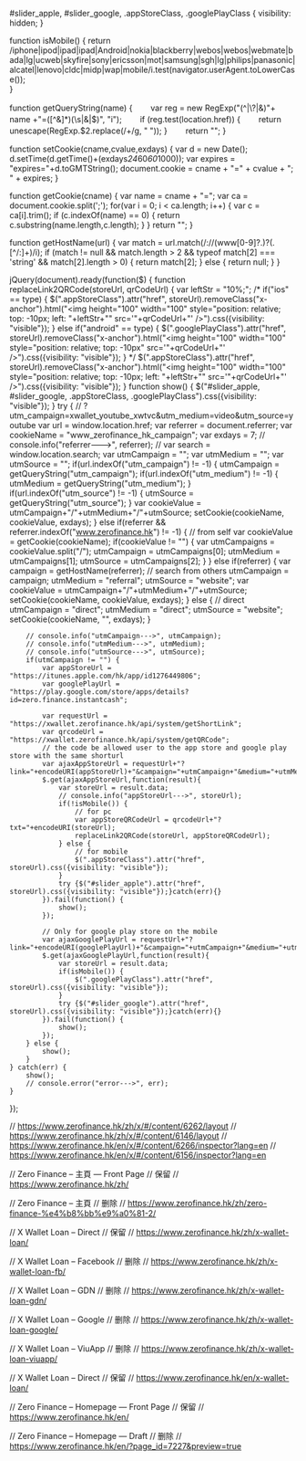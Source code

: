 #slider_apple, #slider_google, .appStoreClass, .googlePlayClass {
    visibility: hidden;
}

function isMobile() {
    return /iphone|ipod|ipad|ipad|Android|nokia|blackberry|webos|webos|webmate|bada|lg|ucweb|skyfire|sony|ericsson|mot|samsung|sgh|lg|philips|panasonic|alcatel|lenovo|cldc|midp|wap|mobile/i.test(navigator.userAgent.toLowerCase());    
}

function getQueryString(name) {
　　var reg = new RegExp("(^|\\?|&)"+ name +"=([^&]*)(\\s|&|$)", "i");
　　if (reg.test(location.href)) {
    　　return unescape(RegExp.$2.replace(/\+/g, " "));
    }
　　return "";
}

function setCookie(cname,cvalue,exdays) {
    var d = new Date();
    d.setTime(d.getTime()+(exdays*24*60*60*1000));
    var expires = "expires="+d.toGMTString();
    document.cookie = cname + "=" + cvalue + "; " + expires;
}

function getCookie(cname) {
    var name = cname + "=";
    var ca = document.cookie.split(';');
    for(var i = 0; i < ca.length; i++) {
        var c = ca[i].trim();
        if (c.indexOf(name) == 0) {
            return c.substring(name.length,c.length);
        }
    }
    return "";
}

function getHostName(url) {
    var match = url.match(/:\/\/(www[0-9]?\.)?(.[^/:]+)/i);
    if (match != null && match.length > 2 && typeof match[2] === 'string' && match[2].length > 0) {
    return match[2];
    }
    else {
        return null;
    }
}

jQuery(document).ready(function($) {
    function replaceLink2QRCode(storeUrl, qrCodeUrl) {
        var leftStr = "10%;";
        /* if("ios" == type) {
            $(".appStoreClass").attr("href", storeUrl).removeClass("x-anchor").html("<img height=\"100\" width=\"100\" style=\"position: relative; top: -10px; left: "+leftStr+"\" src='"+qrCodeUrl+"' />").css({visibility: "visible"});
        } else if("android" == type) {
            $(".googlePlayClass").attr("href", storeUrl).removeClass("x-anchor").html("<img height=\"100\" width=\"100\" style=\"position: relative; top: -10px\" src='"+qrCodeUrl+"' />").css({visibility: "visible"});
        } */
        $(".appStoreClass").attr("href", storeUrl).removeClass("x-anchor").html("<img height=\"100\" width=\"100\" style=\"position: relative; top: -10px; left: "+leftStr+"\" src='"+qrCodeUrl+"' />").css({visibility: "visible"});
    }
    function show() {
        $("#slider_apple, #slider_google, .appStoreClass, .googlePlayClass").css({visibility: "visible"});
    }
    try {
        // ?utm_campaign=xwallet_youtube_xwtvc&utm_medium=video&utm_source=youtube
        var url = window.location.href;
        var referrer = document.referrer;
        var cookieName = "www_zerofinance_hk_campaign";
        var exdays = 7;
        // console.info("referrer--->", referrer);
        // var search = window.location.search;
        var utmCampaign = "";
        var utmMedium = "";
        var utmSource = "";
        if(url.indexOf("utm_campaign") != -1) {
            utmCampaign = getQueryString("utm_campaign");
            if(url.indexOf("utm_medium") != -1) {
                utmMedium = getQueryString("utm_medium");
            }
            if(url.indexOf("utm_source") != -1) {
                utmSource = getQueryString("utm_source");
            }
            var cookieValue = utmCampaign+"/"+utmMedium+"/"+utmSource;
            setCookie(cookieName, cookieValue, exdays);
        } else if(referrer && referrer.indexOf("www.zerofinance.hk") != -1) {
            // from self
            var cookieValue = getCookie(cookieName);
            if(cookieValue != "") {
                var utmCampaigns = cookieValue.split("/");
                utmCampaign = utmCampaigns[0];
                utmMedium = utmCampaigns[1];
                utmSource = utmCampaigns[2];
            }
        } else if(referrer) {
            var campaign = getHostName(referrer);
            // search from others
            utmCampaign = campaign;
            utmMedium = "referral";
            utmSource = "website";
            var cookieValue = utmCampaign+"/"+utmMedium+"/"+utmSource;
            setCookie(cookieName, cookieValue, exdays);
        } else {
            // direct
            utmCampaign = "direct";
            utmMedium = "direct";
            utmSource = "website";
            setCookie(cookieName, "", exdays);
        }

        // console.info("utmCampaign--->", utmCampaign);
        // console.info("utmMedium--->", utmMedium);
        // console.info("utmSource--->", utmSource);
        if(utmCampaign != "") {
            var appStoreUrl = "https://itunes.apple.com/hk/app/id1276449806";
            var googlePlayUrl = "https://play.google.com/store/apps/details?id=zero.finance.instantcash";

            var requestUrl = "https://xwallet.zerofinance.hk/api/system/getShortLink";
            var qrcodeUrl = "https://xwallet.zerofinance.hk/api/system/getQRCode";
            // the code be allowed user to the app store and google play store with the same shorturl
            var ajaxAppStoreUrl = requestUrl+"?link="+encodeURI(appStoreUrl)+"&campaign="+utmCampaign+"&medium="+utmMedium+"&source="+utmSource;
            $.get(ajaxAppStoreUrl,function(result){
                var storeUrl = result.data;
                // console.info("appStoreUrl--->", storeUrl);
                if(!isMobile()) {
                    // for pc
                    var appStoreQRCodeUrl = qrcodeUrl+"?txt="+encodeURI(storeUrl);
                    replaceLink2QRCode(storeUrl, appStoreQRCodeUrl);
                } else {
                    // for mobile
                    $(".appStoreClass").attr("href", storeUrl).css({visibility: "visible"});
                }
                try {$("#slider_apple").attr("href", storeUrl).css({visibility: "visible"});}catch(err){}
            }).fail(function() {
                show();
            });

            // Only for google play store on the mobile
            var ajaxGooglePlayUrl = requestUrl+"?link="+encodeURI(googlePlayUrl)+"&campaign="+utmCampaign+"&medium="+utmMedium+"&source="+utmSource;
            $.get(ajaxGooglePlayUrl,function(result){
                var storeUrl = result.data;
                if(isMobile()) {
                    $(".googlePlayClass").attr("href", storeUrl).css({visibility: "visible"});
                }
                try {$("#slider_google").attr("href", storeUrl).css({visibility: "visible"});}catch(err){}
            }).fail(function() {
                show();
            });
        } else {
            show();
        }
    } catch(err) {
        show();
        // console.error("error--->", err);
    }
});

// https://www.zerofinance.hk/zh/x/#/content/6262/layout
// https://www.zerofinance.hk/zh/x/#/content/6146/layout
// https://www.zerofinance.hk/en/x/#/content/6266/inspector?lang=en
// https://www.zerofinance.hk/en/x/#/content/6156/inspector?lang=en

// Zero Finance – 主頁 — Front Page
// 保留
// https://www.zerofinance.hk/zh/

// Zero Finance – 主頁
// 删除
// https://www.zerofinance.hk/zh/zero-finance-%e4%b8%bb%e9%a0%81-2/

// X Wallet Loan – Direct
// 保留
// https://www.zerofinance.hk/zh/x-wallet-loan/

// X Wallet Loan – Facebook
// 删除
// https://www.zerofinance.hk/zh/x-wallet-loan-fb/

// X Wallet Loan – GDN
// 删除
// https://www.zerofinance.hk/zh/x-wallet-loan-gdn/

// X Wallet Loan – Google
// 删除
// https://www.zerofinance.hk/zh/x-wallet-loan-google/

// X Wallet Loan – ViuApp
// 删除
// https://www.zerofinance.hk/zh/x-wallet-loan-viuapp/

// X Wallet Loan – Direct
// 保留
// https://www.zerofinance.hk/en/x-wallet-loan/

// Zero Finance – Homepage — Front Page
// 保留
// https://www.zerofinance.hk/en/

// Zero Finance – Homepage — Draft
// 删除
// https://www.zerofinance.hk/en/?page_id=7227&preview=true
